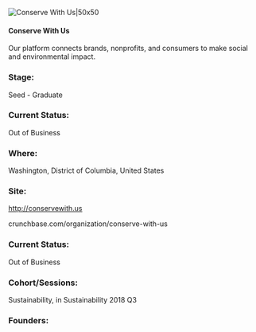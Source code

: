 

![Conserve With Us|50x50](https://apimg.techstars.com/connect/images/image_files/5b5cf828c1a4b82a4d00023e/original/Social_Media_Templates_Facebook_Profile_Logo.png)

#### Conserve With Us
Our platform connects brands, nonprofits, and consumers to make social and environmental impact.

### Stage: 
Seed - Graduate 

### Current Status: 
Out of Business

### Where:
Washington, District of Columbia, United States

### Site:
http://conservewith.us



crunchbase.com/organization/conserve-with-us

### Current Status: 
Out of Business

### Cohort/Sessions: 
Sustainability, in Sustainability 2018 Q3

### Founders: 


